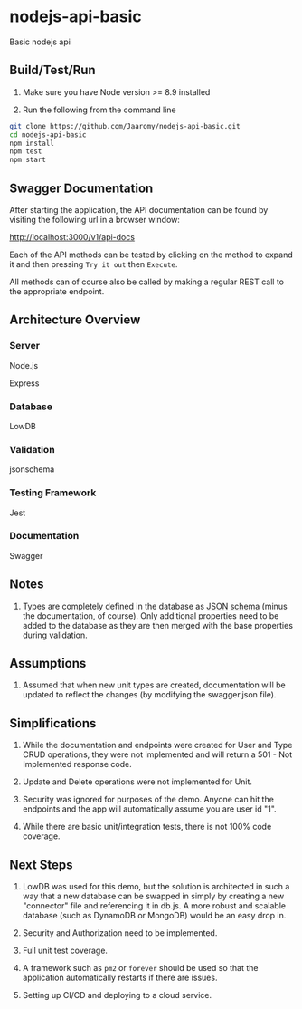 # nodejs-api-basic

Basic nodejs api

## Build/Test/Run

1. Make sure you have Node version >= 8.9 installed

2. Run the following from the command line

```bash
git clone https://github.com/Jaaromy/nodejs-api-basic.git
cd nodejs-api-basic
npm install
npm test
npm start
```

## Swagger Documentation

After starting the application, the API documentation can be found by visiting the following url in a browser window:

[http://localhost:3000/v1/api-docs](http://localhost:3000/v1/api-docs)

Each of the API methods can be tested by clicking on the method to expand it and then pressing `Try it out` then `Execute`.

All methods can of course also be called by making a regular REST call to the appropriate endpoint.

## Architecture Overview

### Server

Node.js

Express

### Database

LowDB

### Validation

jsonschema

### Testing Framework

Jest

### Documentation

Swagger

## Notes

1. Types are completely defined in the database as [JSON schema](http://json-schema.org/) (minus the documentation, of course). Only additional properties need to be added to the database as they are then merged with the base properties during validation.

## Assumptions

1. Assumed that when new unit types are created, documentation will be updated to reflect the changes (by modifying the swagger.json file).

## Simplifications

1. While the documentation and endpoints were created for User and Type CRUD operations, they were not implemented and will return a 501 - Not Implemented response code.

2. Update and Delete operations were not implemented for Unit.

3. Security was ignored for purposes of the demo. Anyone can hit the endpoints and the app will automatically assume you are user id "1".

4. While there are basic unit/integration tests, there is not 100% code coverage.

## Next Steps

1. LowDB was used for this demo, but the solution is architected in such a way that a new database can be swapped in simply by creating a new "connector" file and referencing it in db.js. A more robust and scalable database (such as DynamoDB or MongoDB) would be an easy drop in.

2. Security and Authorization need to be implemented.

3. Full unit test coverage.

4. A framework such as `pm2` or `forever` should be used so that the application automatically restarts if there are issues.

5. Setting up CI/CD and deploying to a cloud service.
